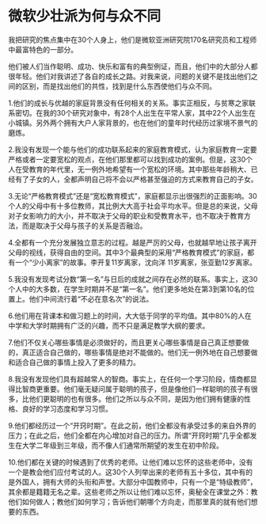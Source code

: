 # 微软少壮派为何与众不同

我把研究的焦点集中在30个人身上，他们是微软亚洲研究院170名研究员和工程师中最富特色的一部分。 

他们被人们当作聪明、成功、快乐和富有的典型例证，而且，他们中的大部分人都很年轻。他们对我讲述了各自的成长之路。对我来说，问题的关键不是找出他们之间的区别，而是找出他们的共性，找到是什么东西使他们与众不同。 

1.他们的成长与优越的家庭背景没有任何相关的关系。事实正相反，与贫寒之家联系密切。在我的30个研究对象中，有28个人出生在平常人家，其中22个人出生在小城镇。另外两个拥有大户人家背景的，也在他们的童年时代经历过家境不景气的磨炼。 

2.我没有发现一个能与他们的成功联系起来的家庭教育模式，认为家庭教育一定要严格或者一定要宽松的观点，在他们那里都可以找到成功的案例。但是，这30个人在受教育的年代里，无一例外地希望有一个宽松的环境。其中那些年龄稍大、已经有了子女的人，全都声明自己将不会以严格甚至强迫的方式来教育自己的子女。 

3.无论“严格教育模式”还是“宽松教育模式”，家庭都显示出很强烈的正面影响。30个人的父母中有十多位教师，其比例大大高于社会平均水平。但是总的来说，父母对子女影响力的大小，并不取决于父母的职业和受教育水平，也不取决于教育方法，而是取决于父母与孩子的关系是否融洽。 

4.全都有一个充分发展独立意志的过程。越是严厉的父母，也就越早地让孩子离开父母的视线，获得自由的空间。其中3个最典型的采用“严格教育模式”的家庭，都有一个“少小离家”的故事。李开复11岁离家，沈向洋 11岁离家，张亚勤12岁离家。 

5.我没有发现考试分数“第一名”与日后的成就之间存在必然的联系。事实上，这30个人中的大多数，在学生时期并不是“第一名”。他们更多地处在第3到第10名的位置上。他们中间流行着“不必在意名次”的说法。 

6.他们用在背课本和做习题上的时间，大大低于同学的平均值。其中80%的人在中学和大学时期拥有广泛的兴趣，而不只是满足教学大纲的要求。 

7.他们不仅关心哪些事情是必须做好的，而且更关心哪些事情是自己真正想要做的，真正适合自己做的，哪些事情是绝对不能做的。他们无一例外地在自己想要做和适合自己做的事情上投入了更多的精力。 

8.我没有发现他们具有超越常人的智商。事实上，在任何一个学习阶段，情商都显得比智商更重要。他们毫无疑问属于聪明的孩子，但是像他们一样聪明的孩子有很多，比他们更聪明的也有很多。他们之所以与众不同，是因为他们拥有健康的性格、良好的学习态度和学习习惯。 

9.他们都经历过一个“开窍时期”。在此之前，他们全都没有承受过多的来自外界的压力；在此之后，他们全都在内心增加对自己的压力。所谓“开窍时期”几乎全都发生在大学二年级到三年级，而不像人们通常所期望的发生在初中阶段。 

10.他们都在关键的时候遇到了优秀的老师。让他们难以忘怀的这些老师中，没有一个是教会他们应付考试的人。这30个人列举出来的老师有五十多位，其中有的是外国人，拥有大师的头衔和声誉。大部分中国教师中，只有一个是“特级教师”，其余都是籍籍无名之辈。这些老师之所以让他们难以忘怀，奥秘全在课堂之外：教他们如何做人；教他们如何学习；告诉他们朝哪个方向走，而那里真的就有他们想要的东西。